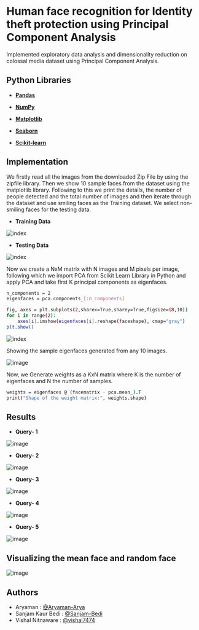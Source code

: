 # Human face recognition for Identity theft protection using Principal Component Analysis

Implemented exploratory data analysis and dimensionality reduction on colossal media dataset using
Principal Component Analysis.




## Python Libraries 

* **[Pandas](https://pandas.pydata.org/docs/getting_started/install.html)** 

* **[NumPy](https://numpy.org/install/)** 

* **[Matplotlib](https://matplotlib.org/stable/users/installing/index.html)** 

* **[Seaborn](https://seaborn.pydata.org/installing.html)** 

* **[Scikit-learn](https://scikit-learn.org/stable/install.html)** 




## Implementation

We firstly read all the images from the downloaded Zip File by using the zipfile library. Then we show 10 sample faces from the dataset using the matplotlib library. Following to this we print the details, the number of people detected and the total number of images and then iterate through the dataset and use smiling faces as the Training dataset. We select non-smiling faces for the testing data. 

* **Training Data**

![index](https://user-images.githubusercontent.com/75626387/197199362-a9f59605-5ed1-40f0-bd72-23d913029ad0.png)

* **Testing Data**

![index](https://user-images.githubusercontent.com/75626387/197199387-c0969a80-d8e9-4c12-803c-d706f3a387b4.png)


Now we create a NxM matrix with N images and M pixels per image, following which we import PCA from Scikit Learn Library in Python and apply PCA and take first K principal components as eigenfaces.

```bash
n_components = 2
eigenfaces = pca.components_[:n_components]

fig, axes = plt.subplots(2,sharex=True,sharey=True,figsize=(8,10))
for i in range(2):
    axes[i].imshow(eigenfaces[i].reshape(faceshape), cmap="gray")
plt.show()
```
![index](https://user-images.githubusercontent.com/75626387/197199788-0e923caa-c404-484e-9405-f05193030ee1.png)

Showing the sample eigenfaces generated from any 10 images.

![image](https://user-images.githubusercontent.com/75626387/197204118-7336e2c2-e0b7-4194-b9d1-ab6d6cd432de.png)

Now, we Generate weights as a KxN matrix where K is the number of eigenfaces and N the number of samples.

```bash
weights = eigenfaces @ (facematrix - pca.mean_).T
print("Shape of the weight matrix:", weights.shape)
```
## Results

* **Query- 1**

![image](https://user-images.githubusercontent.com/75626387/197204741-72401d8f-24fa-48f7-aa7d-8dee692eecdd.png)

* **Query- 2**

![image](https://user-images.githubusercontent.com/75626387/197204797-d95c0e35-fc91-4ca8-be0d-2c17a400ab42.png)

* **Query- 3**

![image](https://user-images.githubusercontent.com/75626387/197204840-c016d95c-8ed0-4f5f-b704-f3d2b51cac8e.png)

* **Query- 4**

![image](https://user-images.githubusercontent.com/75626387/197204915-ecb43d20-9c8a-4ac6-bfe4-c6a0dba96409.png)

* **Query- 5**

![image](https://user-images.githubusercontent.com/75626387/197204989-3832bde0-3b81-4c22-a9f4-f14d11738fc7.png)

## Visualizing the mean face and random face

![image](https://user-images.githubusercontent.com/75626387/197205063-93e570b9-6774-402c-b787-17d4e3f9217f.png)


## Authors

- Aryaman : [@Aryaman-Arya](https://github.com/Aryaman-Arya)
- Sanjam Kaur Bedi : [@Sanjam-Bedi](https://github.com/Sanjam-Bedi)
- Vishal Nitnaware : [@vishal7474](https://github.com/vishal7474)

